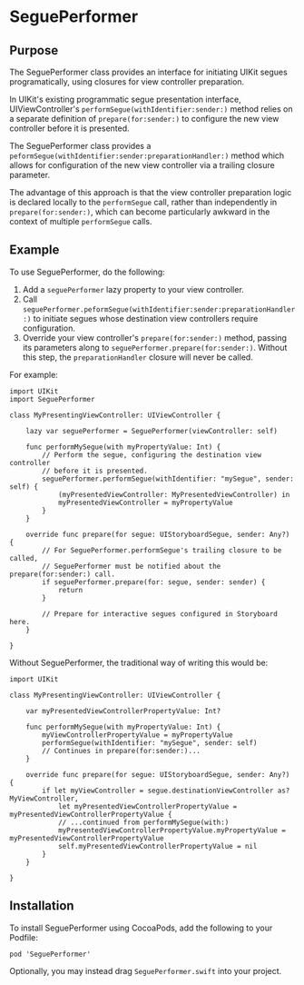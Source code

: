 # SeguePerformer

## Purpose

The SeguePerformer class provides an interface for initiating UIKit segues
programatically, using closures for view controller preparation.

In UIKit's existing programmatic segue presentation interface,
UIViewController's `performSegue(withIdentifier:sender:)` method relies on a
separate definition of `prepare(for:sender:)` to configure the new view
controller before it is presented.

The SeguePerformer class provides a
`peformSegue(withIdentifier:sender:preparationHandler:)` method which allows for
configuration of the new view controller via a trailing closure parameter.

The advantage of this approach is that the view controller preparation logic is
declared locally to the `performSegue` call, rather than independently in
`prepare(for:sender:)`, which can become particularly awkward in the context of 
multiple `performSegue` calls.

## Example

To use SeguePerformer, do the following:

1. Add a `seguePerformer` lazy property to your view controller.
2. Call `seguePerformer.peformSegue(withIdentifier:sender:preparationHandler:)` to initiate segues whose destination view controllers require configuration.
3. Override your view controller's `prepare(for:sender:)` method, passing its parameters along to `seguePerformer.prepare(for:sender:)`. Without this step, the `preparationHandler` closure will never be called.

For example:

    import UIKit
    import SeguePerformer

    class MyPresentingViewController: UIViewController {    
    
        lazy var seguePerformer = SeguePerformer(viewController: self)

        func performMySegue(with myPropertyValue: Int) {
            // Perform the segue, configuring the destination view controller
            // before it is presented.
            seguePerformer.performSegue(withIdentifier: "mySegue", sender: self) { 
                (myPresentedViewController: MyPresentedViewController) in
                myPresentedViewController = myPropertyValue
            }
        }

        override func prepare(for segue: UIStoryboardSegue, sender: Any?) {
            // For SeguePerformer.performSegue's trailing closure to be called,
            // SeguePerformer must be notified about the prepare(for:sender:) call.
            if seguePerformer.prepare(for: segue, sender: sender) {
                return
            }

            // Prepare for interactive segues configured in Storyboard here.
        }
        
    }

Without SeguePerformer, the traditional way of writing this would be:

    import UIKit
    
    class MyPresentingViewController: UIViewController {    
    
        var myPresentedViewControllerPropertyValue: Int?
    
        func performMySegue(with myPropertyValue: Int) {
            myViewControllerPropertyValue = myPropertyValue
            performSegue(withIdentifier: "mySegue", sender: self)
            // Continues in prepare(for:sender:)...
        }

        override func prepare(for segue: UIStoryboardSegue, sender: Any?) {
            if let myViewController = segue.destinationViewController as? MyViewController, 
                let myPresentedViewControllerPropertyValue = myPresentedViewControllerPropertyValue {
                // ...continued from performMySegue(with:)
                myPresentedViewControllerPropertyValue.myPropertyValue = myPresentedViewControllerPropertyValue
                self.myPresentedViewControllerPropertyValue = nil
            }
        }
        
    }

## Installation

To install SeguePerformer using CocoaPods, add the following to your Podfile:

    pod 'SeguePerformer'

Optionally, you may instead drag `SeguePerformer.swift` into your project.
